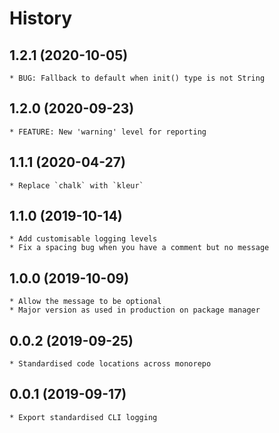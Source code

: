 # History

## 1.2.1 (2020-10-05)
	* BUG: Fallback to default when init() type is not String

## 1.2.0 (2020-09-23)
	* FEATURE: New 'warning' level for reporting

## 1.1.1 (2020-04-27)
	* Replace `chalk` with `kleur`

## 1.1.0 (2019-10-14)
	* Add customisable logging levels
	* Fix a spacing bug when you have a comment but no message

## 1.0.0 (2019-10-09)
	* Allow the message to be optional
	* Major version as used in production on package manager

## 0.0.2 (2019-09-25)
    * Standardised code locations across monorepo

## 0.0.1 (2019-09-17)
    * Export standardised CLI logging